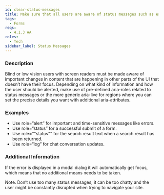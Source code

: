 ```yaml
---
id: clear-status-messages
title: Make sure that all users are aware of status messages such as errors messages, successful submissions and other important changes in content
tags:
  - Forms
reqs:
  - 4.1.3 AA
roles:
  - Tech
sidebar_label: Status Messages
---
```


### Description

Blind or low vision users with screen readers must be made aware of important changes in content that are happening in other parts of the UI that doesn’t have their focus. Depending on what kind of information and how the user should be alerted, make use of pre-defined aria-roles related to status messages or the more generic aria-live for regions where you can set the precise details you want with additional aria-attributes.

### Examples

- Use role=“alert” for important and time-sensitive messages like errors.
- Use role=“status” for a successful submit of a form.
- Use role=""status"" for the search result text when a search result has been returned.
- Use role=“log” for chat conversation updates.

### Additional Information

If the error is displayed in a modal dialog it will automatically get focus, which means that no additional means needs to be taken.

Note. Don’t use too many status messages, it can be too chatty and the user might be constantly disrupted when trying to navigate your site.
